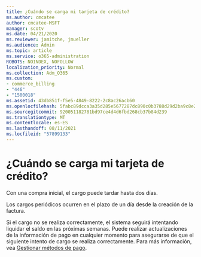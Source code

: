 ```yaml
---
title: ¿Cuándo se carga mi tarjeta de crédito?
ms.author: cmcatee
author: cmcatee-MSFT
manager: scotv
ms.date: 04/21/2020
ms.reviewer: jamitche, jmueller
ms.audience: Admin
ms.topic: article
ms.service: o365-administration
ROBOTS: NOINDEX, NOFOLLOW
localization_priority: Normal
ms.collection: Adm_O365
ms.custom:
- commerce_billing
- "446"
- "1500018"
ms.assetid: 43db851f-f5e5-4849-8222-2c8ac26acb60
ms.openlocfilehash: 5fabc89dcca3a35d285e5677287dc890c0b3788d29d2ba9c8e2c106fd5672fc5
ms.sourcegitcommit: 920051182781bd97ce4d4d6fbd268cb37b84d239
ms.translationtype: MT
ms.contentlocale: es-ES
ms.lasthandoff: 08/11/2021
ms.locfileid: "57899133"
---
```

# <a name="when-is-my-credit-card-charged"></a>¿Cuándo se carga mi tarjeta de crédito?

Con una compra inicial, el cargo puede tardar hasta dos días.
  
Los cargos periódicos ocurren en el plazo de un día desde la creación de la factura.
  
Si el cargo no se realiza correctamente, el sistema seguirá intentando liquidar el saldo en las próximas semanas. Puede realizar actualizaciones de la información de pago en cualquier momento para asegurarse de que el siguiente intento de cargo se realiza correctamente. Para más información, vea [Gestionar métodos de pago](https://docs.microsoft.com/microsoft-365/commerce/billing-and-payments/manage-payment-methods).